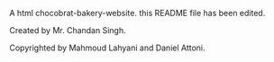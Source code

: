 A html  chocobrat-bakery-website. this README file has been edited.

Created by Mr. Chandan Singh.

Copyrighted by Mahmoud Lahyani and Daniel Attoni.